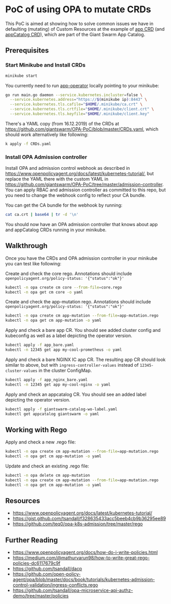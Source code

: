 # PoC of using OPA to mutate CRDs

This PoC is aimed at showing how to solve common issues we have in defaulting (mutating) of Custom Resources at the example of [app CRD](https://github.com/giantswarm/apiextensions/blob/master/pkg/apis/application/v1alpha1/app_types.go) (and [appCatalog CRD](https://github.com/giantswarm/apiextensions/blob/master/pkg/apis/application/v1alpha1/app_catalog_types.go)), which are part of the Giant Swarm App Catalog.

## Prerequisites

### Start Minikube and Install CRDs

```bash
minikube start
```

You currently need to run [app-operator](https://github.com/giantswarm/app-operator/) locally pointing to your minikube:

```bash
go run main.go daemon --service.kubernetes.incluster=false \
  --service.kubernetes.address="https://$(minikube ip):8443" \
  --service.kubernetes.tls.cafile="$HOME/.minikube/ca.crt" \
  --service.kubernetes.tls.crtfile="$HOME/.minikube/client.crt" \
  --service.kubernetes.tls.keyfile="$HOME/.minikube/client.key"
```

There's a YAML copy (from 16.12.2019) of the CRDs at https://github.com/giantswarm/OPA-PoC/blob/master/CRDs.yaml, which should work alternatively like following:

```bash
k apply -f CRDs.yaml
```

### Install OPA Admission controller

Install OPA and admission control webhook as described in https://www.openpolicyagent.org/docs/latest/kubernetes-tutorial/, but replace the YAML there with the custom YAML in https://github.com/giantswarm/OPA-PoC/tree/master/admission-controller. You can apply RBAC and admission controller as committed to this repo, but you need to change the webhook config to reflect your CA bundle.

You can get the CA bundle for the webhook by running:

```bash
cat ca.crt | base64 | tr -d '\n'
```

You should now have an OPA admission controller that knows about app and appCatalog CRDs running in your minikube.

## Walkthrough

Once you have the CRDs and OPA admission controller in your minikube you can test like following:

Create and check the core rego. Annotations should include `openpolicyagent.org/policy-status: '{"status":"ok"}'`

```bash
kubectl -n opa create cm core --from-file=core.rego
kubectl -n opa get cm core -o yaml
```

Create and check the app-mutation rego. Annotations should include `openpolicyagent.org/policy-status: '{"status":"ok"}'`

```bash
kubectl -n opa create cm app-mutation --from-file=app-mutation.rego
kubectl -n opa get cm app-mutation -o yaml
```

Apply and check a bare app CR. You should see added cluster config and kubeconfig as well as a label depicting the operator version.

```bash
kubectl apply -f app_bare.yaml
kubectl -n 12345 get app my-cool-prometheus -o yaml
```

Apply and check a bare NGINX IC app CR. The resulting app CR should look similar to above, but with `ingress-controller-values` instead of `12345-cluster-values` in the cluster ConfigMap.

```bash
kubectl apply -f app_nginx_bare.yaml
kubectl -n 12345 get app my-cool-nginx -o yaml
```

Apply and check an appcatalog CR. You should see an added label depicting the operator version.

```bash
kubectl apply -f giantswarm-catalog-wo-label.yaml
kubectl get appcatalog giantswarm -o yaml
```

## Working with Rego

Apply and check a new .rego file:

```bash
kubectl -n opa create cm app-mutation --from-file=app-mutation.rego
kubectl -n opa get cm app-mutation -o yaml
```

Update and check an existing .rego file:

```bash
kubectl -n opa delete cm app-mutation
kubectl -n opa create cm app-mutation --from-file=app-mutation.rego
kubectl -n opa get cm app-mutation -o yaml
```

## Resources

- https://www.openpolicyagent.org/docs/latest/kubernetes-tutorial/
- https://gist.github.com/tsandall/f328635433acc5beeb4cb9b36295ee89
- https://github.com/teq0/opa-k8s-admission/tree/master/rego

## Further Reading

- https://www.openpolicyagent.org/docs/how-do-i-write-policies.html
- https://medium.com/@mathurvarun98/how-to-write-great-rego-policies-dc6117679c9f
- https://github.com/tsandall/dacp
- https://github.com/open-policy-agent/opa/blob/master/docs/book/tutorials/kubernetes-admission-control-validation/ingress-conflicts.rego
- https://github.com/tsandall/opa-microservice-api-authz-demo/tree/master/policies